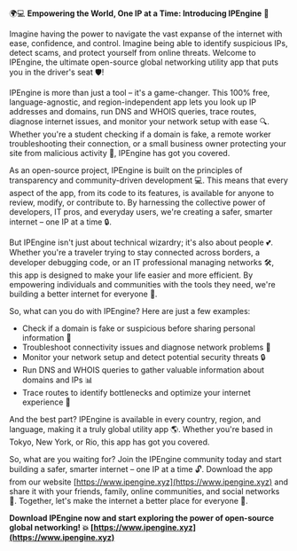 🌍💻 **Empowering the World, One IP at a Time: Introducing IPEngine** 🚀

Imagine having the power to navigate the vast expanse of the internet with ease, confidence, and control. Imagine being able to identify suspicious IPs, detect scams, and protect yourself from online threats. Welcome to IPEngine, the ultimate open-source global networking utility app that puts you in the driver's seat 🛡️!

IPEngine is more than just a tool – it's a game-changer. This 100% free, language-agnostic, and region-independent app lets you look up IP addresses and domains, run DNS and WHOIS queries, trace routes, diagnose internet issues, and monitor your network setup with ease 🔍. Whether you're a student checking if a domain is fake, a remote worker troubleshooting their connection, or a small business owner protecting your site from malicious activity 📡, IPEngine has got you covered.

As an open-source project, IPEngine is built on the principles of transparency and community-driven development 💻. This means that every aspect of the app, from its code to its features, is available for anyone to review, modify, or contribute to. By harnessing the collective power of developers, IT pros, and everyday users, we're creating a safer, smarter internet – one IP at a time 🔒.

But IPEngine isn't just about technical wizardry; it's also about people 💕. Whether you're a traveler trying to stay connected across borders, a developer debugging code, or an IT professional managing networks 🛠️, this app is designed to make your life easier and more efficient. By empowering individuals and communities with the tools they need, we're building a better internet for everyone 🌈.

So, what can you do with IPEngine? Here are just a few examples:

* Check if a domain is fake or suspicious before sharing personal information 💸
* Troubleshoot connectivity issues and diagnose network problems 🔧
* Monitor your network setup and detect potential security threats 🔒
* Run DNS and WHOIS queries to gather valuable information about domains and IPs 📊
* Trace routes to identify bottlenecks and optimize your internet experience 🚀

And the best part? IPEngine is available in every country, region, and language, making it a truly global utility app 🌎. Whether you're based in Tokyo, New York, or Rio, this app has got you covered.

So, what are you waiting for? Join the IPEngine community today and start building a safer, smarter internet – one IP at a time 🔓. Download the app from our website [https://www.ipengine.xyz](https://www.ipengine.xyz) and share it with your friends, family, online communities, and social networks 📱. Together, let's make the internet a better place for everyone 🌈.

**Download IPEngine now and start exploring the power of open-source global networking! 💥 [https://www.ipengine.xyz](https://www.ipengine.xyz)**